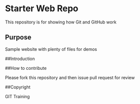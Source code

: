 # Starter Web Repo

This repository is for showing how Git and GitHub work

## Purpose

Sample website with plenty of files for demos

##Introduction

##How to contribute

Please fork this repository and then issue pull request for review

##Copyright 

GIT Training